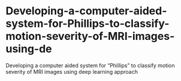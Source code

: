 # Developing-a-computer-aided-system-for-Phillips-to-classify-motion-severity-of-MRI-images-using-de
Developing a computer aided system for “Phillips” to classify motion severity of MRI images using deep learning approach
